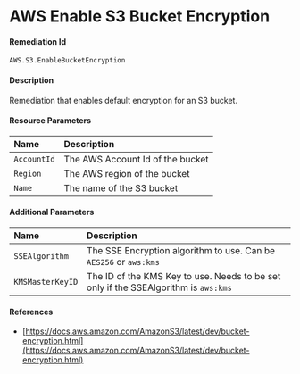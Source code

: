 # AWS Enable S3 Bucket Encryption

#### Remediation Id

`AWS.S3.EnableBucketEncryption`

#### Description

Remediation that enables default encryption for an S3 bucket.

#### Resource Parameters

| Name        | Description                      |
| :---------- | :------------------------------- |
| `AccountId` | The AWS Account Id of the bucket |
| `Region`    | The AWS region of the bucket     |
| `Name`      | The name of the S3 bucket        |

#### Additional Parameters

| Name             | Description                                                                         |
| :--------------- | :---------------------------------------------------------------------------------- |
| `SSEAlgorithm`   | The SSE Encryption algorithm to use. Can be `AES256` or `aws:kms`                   |
| `KMSMasterKeyID` | The ID of the KMS Key to use. Needs to be set only if the SSEAlgorithm is `aws:kms` |

#### References

- [https://docs.aws.amazon.com/AmazonS3/latest/dev/bucket-encryption.html](https://docs.aws.amazon.com/AmazonS3/latest/dev/bucket-encryption.html)
